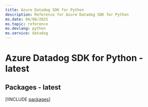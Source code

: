 ```yaml
---
title: Azure Datadog SDK for Python
description: Reference for Azure Datadog SDK for Python
ms.date: 04/08/2025
ms.topic: reference
ms.devlang: python
ms.service: datadog
---
```

# Azure Datadog SDK for Python - latest
## Packages - latest
[!INCLUDE [packages](datadog-index.md)]